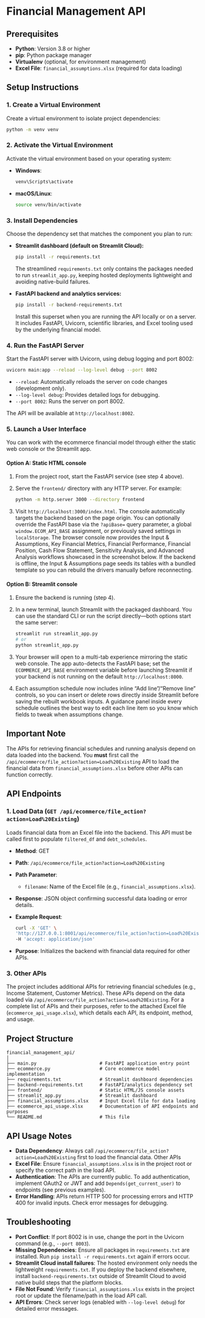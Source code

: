 # Financial Management API


## Prerequisites

- **Python**: Version 3.8 or higher
- **pip**: Python package manager
- **Virtualenv** (optional, for environment management)
- **Excel File**: `financial_assumptions.xlsx` (required for data loading)

## Setup Instructions

### 1. Create a Virtual Environment

Create a virtual environment to isolate project dependencies:

```bash
python -m venv venv
```

### 2. Activate the Virtual Environment

Activate the virtual environment based on your operating system:

- **Windows**:
  ```bash
  venv\Scripts\activate
  ```

- **macOS/Linux**:
  ```bash
  source venv/bin/activate
  ```

### 3. Install Dependencies

Choose the dependency set that matches the component you plan to run:

- **Streamlit dashboard (default on Streamlit Cloud):**

  ```bash
  pip install -r requirements.txt
  ```

  The streamlined `requirements.txt` only contains the packages needed to run
  `streamlit_app.py`, keeping hosted deployments lightweight and avoiding
  native-build failures.

- **FastAPI backend and analytics services:**

  ```bash
  pip install -r backend-requirements.txt
  ```

  Install this superset when you are running the API locally or on a server.
  It includes FastAPI, Uvicorn, scientific libraries, and Excel tooling used by
  the underlying financial model.


### 4. Run the FastAPI Server

Start the FastAPI server with Uvicorn, using debug logging and port 8002:

```bash
uvicorn main:app --reload --log-level debug --port 8002
```

- `--reload`: Automatically reloads the server on code changes (development only).
- `--log-level debug`: Provides detailed logs for debugging.
- `--port 8002`: Runs the server on port 8002.

The API will be available at `http://localhost:8002`.

### 5. Launch a User Interface

You can work with the ecommerce financial model through either the static web
console or the Streamlit app.

#### Option A: Static HTML console

1. From the project root, start the FastAPI service (see step 4 above).
2. Serve the `frontend/` directory with any HTTP server. For example:

   ```bash
   python -m http.server 3000 --directory frontend
   ```

3. Visit `http://localhost:3000/index.html`. The console automatically targets
   the backend based on the page origin. You can optionally override the
   FastAPI base via the `?apiBase=` query parameter, a global `window.ECOM_API_BASE`
   assignment, or previously saved settings in `localStorage`. The browser
   console now provides the Input & Assumptions, Key Financial Metrics,
   Financial Performance, Financial Position, Cash Flow Statement, Sensitivity
   Analysis, and Advanced Analysis workflows showcased in the screenshot below.
   If the backend is offline, the Input & Assumptions page seeds its tables with
   a bundled template so you can rebuild the drivers manually before reconnecting.

#### Option B: Streamlit console

1. Ensure the backend is running (step 4).
2. In a new terminal, launch Streamlit with the packaged dashboard. You can use
   the standard CLI or run the script directly—both options start the same
   server:

   ```bash
   streamlit run streamlit_app.py
   # or
   python streamlit_app.py
   ```

3. Your browser will open to a multi-tab experience mirroring the static web
   console. The app auto-detects the FastAPI base; set the
   `ECOMMERCE_API_BASE` environment variable before launching Streamlit if your
   backend is not running on the default `http://localhost:8000`.

4. Each assumption schedule now includes inline “Add line”/“Remove line”
   controls, so you can insert or delete rows directly inside Streamlit before
   saving the rebuilt workbook inputs. A guidance panel inside every schedule
   outlines the best way to edit each line item so you know which fields to
   tweak when assumptions change.

## Important Note

The APIs for retrieving financial schedules and running analysis depend on data loaded into the backend. You **must** first call the `/api/ecommerce/file_action?action=Load%20Existing` API to load the financial data from `financial_assumptions.xlsx` before other APIs can function correctly.

## API Endpoints

### 1. Load Data (`GET /api/ecommerce/file_action?action=Load%20Existing`)

Loads financial data from an Excel file into the backend. This API must be called first to populate `filtered_df` and `debt_schedules`.

- **Method**: GET
- **Path**: `/api/ecommerce/file_action?action=Load%20Existing`
- **Path Parameter**:
  - `filename`: Name of the Excel file (e.g., `financial_assumptions.xlsx`).
- **Response**: JSON object confirming successful data loading or error details.
- **Example Request**:
  ```bash
  curl -X 'GET' \
  'http://127.0.0.1:8001/api/ecommerce/file_action?action=Load%20Existing' \
  -H 'accept: application/json'
  ```

- **Purpose**: Initializes the backend with financial data required for other APIs.

### 3. Other APIs

The project includes additional APIs for retrieving financial schedules (e.g., Income Statement, Customer Metrics). These APIs depend on the data loaded via `/api/ecommerce/file_action?action=Load%20Existing`. For a complete list of APIs and their purposes, refer to the attached Excel file (`ecommerce_api_usage.xlsx`), which details each API, its endpoint, method, and usage.

## Project Structure

```
financial_management_api/
│
├── main.py                       # FastAPI application entry point
├── ecommerce.py                  # Core ecommerce model implementation
├── requirements.txt              # Streamlit dashboard dependencies
├── backend-requirements.txt      # FastAPI/analytics dependency set
├── frontend/                     # Static HTML/JS console assets
├── streamlit_app.py              # Streamlit dashboard
├── financial_assumptions.xlsx    # Input Excel file for data loading
├── ecommerce_api_usage.xlsx      # Documentation of API endpoints and purposes
└── README.md                     # This file
```

## API Usage Notes

- **Data Dependency**: Always call `/api/ecommerce/file_action?action=Load%20Existing` first to load the financial data. Other APIs
- **Excel File**: Ensure `financial_assumptions.xlsx` is in the project root or specify the correct path in the load API.
- **Authentication**: The APIs are currently public. To add authentication, implement OAuth2 or JWT and add `Depends(get_current_user)` to endpoints (see previous examples).
- **Error Handling**: APIs return HTTP 500 for processing errors and HTTP 400 for invalid inputs. Check error messages for debugging.

## Troubleshooting

- **Port Conflict**: If port 8002 is in use, change the port in the Uvicorn command (e.g., `--port 8003`).
- **Missing Dependencies**: Ensure all packages in `requirements.txt` are installed. Run `pip install -r requirements.txt` again if errors occur.
- **Streamlit Cloud install failures**: The hosted environment only needs the
  lightweight `requirements.txt`. If you deploy the backend elsewhere, install
  `backend-requirements.txt` outside of Streamlit Cloud to avoid native build
  steps that the platform blocks.
- **File Not Found**: Verify `financial_assumptions.xlsx` exists in the project root or update the filename/path in the load API call.
- **API Errors**: Check server logs (enabled with `--log-level debug`) for detailed error messages.

